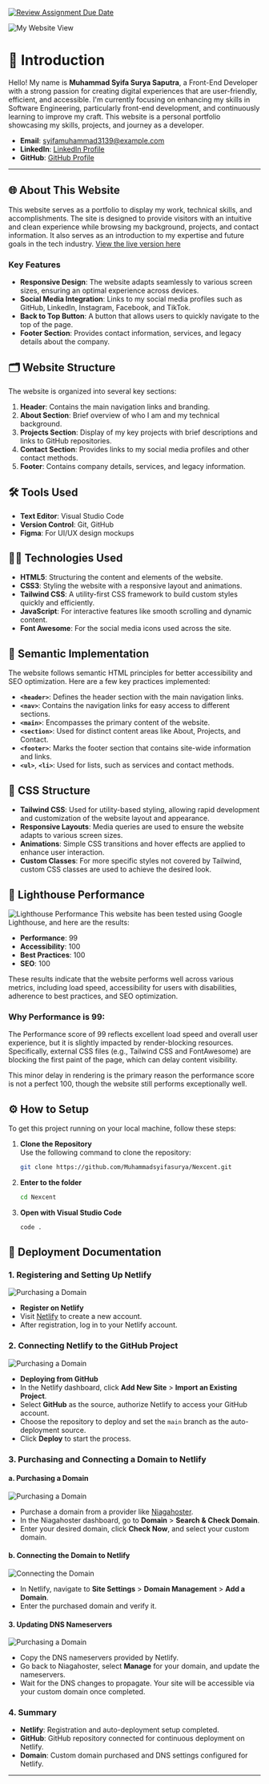 [![Review Assignment Due Date](https://classroom.github.com/assets/deadline-readme-button-22041afd0340ce965d47ae6ef1cefeee28c7c493a6346c4f15d667ab976d596c.svg)](https://classroom.github.com/a/dyiPpHu0)

![My Website View](assets/screenshot/Capture.PNG)

# 👋 Introduction

Hello! My name is **Muhammad Syifa Surya Saputra**, a Front-End Developer with a strong passion for creating digital experiences that are user-friendly, efficient, and accessible. I'm currently focusing on enhancing my skills in Software Engineering, particularly front-end development, and continuously learning to improve my craft. This website is a personal portfolio showcasing my skills, projects, and journey as a developer.

- **Email**: syifamuhammad3139@example.com
- **LinkedIn**: [LinkedIn Profile](https://www.linkedin.com/in/muhammadsyifasuryasaputra/)
- **GitHub**: [GitHub Profile](https://github.com/Muhammadsyifasurya)

---

## 🌐 About This Website

This website serves as a portfolio to display my work, technical skills, and accomplishments. The site is designed to provide visitors with an intuitive and clean experience while browsing my background, projects, and contact information. It also serves as an introduction to my expertise and future goals in the tech industry. [View the live version here](https://stilllearning.site/)

### Key Features

- **Responsive Design**: The website adapts seamlessly to various screen sizes, ensuring an optimal experience across devices.
- **Social Media Integration**: Links to my social media profiles such as GitHub, LinkedIn, Instagram, Facebook, and TikTok.
- **Back to Top Button**: A button that allows users to quickly navigate to the top of the page.
- **Footer Section**: Provides contact information, services, and legacy details about the company.

## 🗂 Website Structure

The website is organized into several key sections:

1. **Header**: Contains the main navigation links and branding.
2. **About Section**: Brief overview of who I am and my technical background.
3. **Projects Section**: Display of my key projects with brief descriptions and links to GitHub repositories.
4. **Contact Section**: Provides links to my social media profiles and other contact methods.
5. **Footer**: Contains company details, services, and legacy information.

## 🛠 Tools Used

- **Text Editor**: Visual Studio Code
- **Version Control**: Git, GitHub
- **Figma**: For UI/UX design mockups

## 🧑‍💻 Technologies Used

- **HTML5**: Structuring the content and elements of the website.
- **CSS3**: Styling the website with a responsive layout and animations.
- **Tailwind CSS**: A utility-first CSS framework to build custom styles quickly and efficiently.
- **JavaScript**: For interactive features like smooth scrolling and dynamic content.
- **Font Awesome**: For the social media icons used across the site.

## 📝 Semantic Implementation

The website follows semantic HTML principles for better accessibility and SEO optimization. Here are a few key practices implemented:

- **`<header>`**: Defines the header section with the main navigation links.
- **`<nav>`**: Contains the navigation links for easy access to different sections.
- **`<main>`**: Encompasses the primary content of the website.
- **`<section>`**: Used for distinct content areas like About, Projects, and Contact.
- **`<footer>`**: Marks the footer section that contains site-wide information and links.
- **`<ul>`**, **`<li>`**: Used for lists, such as services and contact methods.

## 🎨 CSS Structure

- **Tailwind CSS**: Used for utility-based styling, allowing rapid development and customization of the website layout and appearance.
- **Responsive Layouts**: Media queries are used to ensure the website adapts to various screen sizes.
- **Animations**: Simple CSS transitions and hover effects are applied to enhance user interaction.
- **Custom Classes**: For more specific styles not covered by Tailwind, custom CSS classes are used to achieve the desired look.

## 🚀 Lighthouse Performance

![Lighthouse Performance](assets/screenshot/lighthouse.PNG)
This website has been tested using Google Lighthouse, and here are the results:

- **Performance**: 99
- **Accessibility**: 100
- **Best Practices**: 100
- **SEO**: 100

These results indicate that the website performs well across various metrics, including load speed, accessibility for users with disabilities, adherence to best practices, and SEO optimization.

### Why Performance is 99:

The Performance score of 99 reflects excellent load speed and overall user experience, but it is slightly impacted by render-blocking resources. Specifically, external CSS files (e.g., Tailwind CSS and FontAwesome) are blocking the first paint of the page, which can delay content visibility.

This minor delay in rendering is the primary reason the performance score is not a perfect 100, though the website still performs exceptionally well.

## ⚙️ How to Setup

To get this project running on your local machine, follow these steps:

1. **Clone the Repository**  
   Use the following command to clone the repository:

   ```bash
   git clone https://github.com/Muhammadsyifasurya/Nexcent.git
   ```

2. **Enter to the folder**

   ```bash
   cd Nexcent
   ```

3. **Open with Visual Studio Code**

   ```bash
   code .
   ```

## 🚀 Deployment Documentation

### 1. Registering and Setting Up Netlify

![Purchasing a Domain](assets/screenshot/3.png)

- **Register on Netlify**
- Visit [Netlify](https://www.netlify.com/) to create a new account.
- After registration, log in to your Netlify account.

### 2. Connecting Netlify to the GitHub Project

![Purchasing a Domain](assets/screenshot/4.png)

- **Deploying from GitHub**
- In the Netlify dashboard, click **Add New Site** > **Import an Existing Project**.
- Select **GitHub** as the source, authorize Netlify to access your GitHub account.
- Choose the repository to deploy and set the `main` branch as the auto-deployment source.
- Click **Deploy** to start the process.

### 3. Purchasing and Connecting a Domain to Netlify

#### a. Purchasing a Domain

![Purchasing a Domain](assets/screenshot/1.png)

- Purchase a domain from a provider like [Niagahoster](https://www.niagahoster.co.id/).
- In the Niagahoster dashboard, go to **Domain** > **Search & Check Domain**.
- Enter your desired domain, click **Check Now**, and select your custom domain.

#### b. Connecting the Domain to Netlify

![Connecting the Domain](assets/screenshot/2.png)

- In Netlify, navigate to **Site Settings** > **Domain Management** > **Add a Domain**.
- Enter the purchased domain and verify it.

#### 3. Updating DNS Nameservers

![Purchasing a Domain](assets/screenshot/5.png)

- Copy the DNS nameservers provided by Netlify.
- Go back to Niagahoster, select **Manage** for your domain, and update the nameservers.
- Wait for the DNS changes to propagate. Your site will be accessible via your custom domain once completed.

### 4. Summary

- **Netlify**: Registration and auto-deployment setup completed.
- **GitHub**: GitHub repository connected for continuous deployment on Netlify.
- **Domain**: Custom domain purchased and DNS settings configured for Netlify.

---
